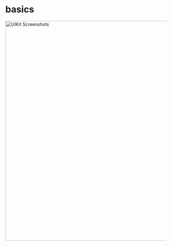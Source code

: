 # basics

<img width="686" alt="UIKit Screenshots" src="https://github.com/russellcampbell88/basics/assets/148352935/8fe7eac9-a895-4f19-b6ce-600064571339">

